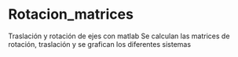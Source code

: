 # Rotacion_matrices
Traslación y rotación de ejes con matlab
Se calculan las matrices de rotación, traslación y se grafican los diferentes sistemas
